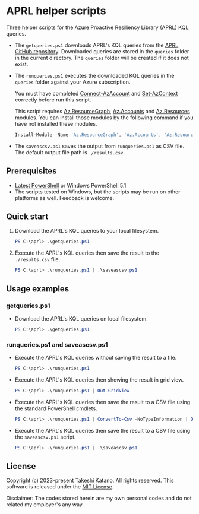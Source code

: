 # APRL helper scripts

Three helper scripts for the Azure Proactive Resiliency Library (APRL) KQL queries.

- The `getqueries.ps1` downloads APRL's KQL queries from the [APRL GitHub repository](https://github.com/Azure/Azure-Proactive-Resiliency-Library). Downloaded queries are stored in the `queries` folder in the current directory. The `queries` folder will be created if it does not exist.

- The `runqueries.ps1` executes the downloaded KQL queries in the `queries` folder against your Azure subscription.

    You must have completed [Connect-AzAccount](https://learn.microsoft.com/en-us/powershell/module/az.accounts/connect-azaccount) and [Set-AzContext](https://learn.microsoft.com/en-us/powershell/module/az.accounts/set-azcontext) correctly before run this script.
    
    This script requires [Az.ResourceGraph](https://www.powershellgallery.com/packages/Az.ResourceGraph), [Az.Accounts](https://www.powershellgallery.com/packages/Az.Accounts) and [Az.Resources](https://www.powershellgallery.com/packages/Az.Resources) modules. You can install those modules by the following command if you have not installed these modules.

    ```powershell
    Install-Module -Name 'Az.ResourceGraph', 'Az.Accounts', 'Az.Resources' -Repository 'PSGallery' -Scope AllUsers -Force
    ```

- The `saveascsv.ps1` saves the output from `runqueries.ps1` as CSV file. The default output file path is `./results.csv`.


## Prerequisites

- [Latest PowerShell](https://github.com/PowerShell/PowerShell) or Windows PowerShell 5.1
- The scripts tested on Windows, but the scripts may be run on other platforms as well. Feedback is welcome.


## Quick start

1. Download the APRL's KQL queries to your local filesystem.

    ```powershell
    PS C:\aprl> .\getqueries.ps1
    ```

2. Execute the APRL's KQL queries then save the result to the `./results.csv` file.

    ```powershell
    PS C:\aprl> .\runqueries.ps1 | .\saveascsv.ps1
    ```


## Usage examples

### getqueries.ps1

- Download the APRL's KQL queries on local filesystem.

    ```powershell
    PS C:\aprl> .\getqueries.ps1
    ```

### runqueries.ps1 and saveascsv.ps1

- Execute the APRL's KQL queries without saving the result to a file.

    ```powershell
    PS C:\aprl> .\runqueries.ps1
    ```

- Execute the APRL's KQL queries then showing the result in grid view.

    ```powershell
    PS C:\aprl> .\runqueries.ps1 | Out-GridView
    ```

- Execute the APRL's KQL queries then save the result to a CSV file using the standard PowerShell cmdlets.

    ```powershell
    PS C:\aprl> .\runqueries.ps1 | ConvertTo-Csv -NoTypeInformation | Out-File -LiteralPath './results.csv' -Encoding utf8 -Force
    ```

- Execute the APRL's KQL queries then save the result to a CSV file using the `saveascsv.ps1` script.

    ```powershell
    PS C:\aprl> .\runqueries.ps1 | .\saveascsv.ps1
    ```

## License

Copyright (c) 2023-present Takeshi Katano. All rights reserved. This software is released under the [MIT License](https://github.com/tksh164/aprl-helper-scripts/blob/main/LICENSE).

Disclaimer: The codes stored herein are my own personal codes and do not related my employer's any way.
